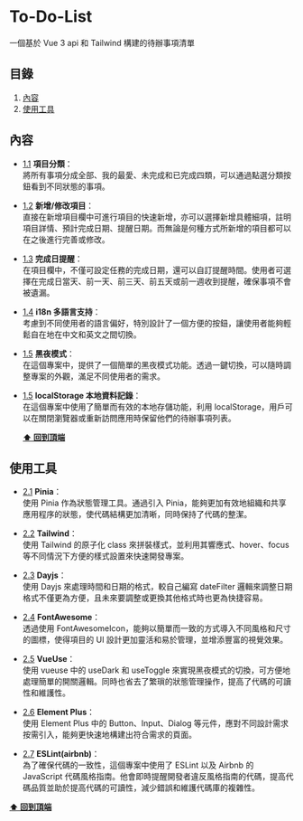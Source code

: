 # To-Do-List

一個基於 Vue 3 api 和 Tailwind 構建的待辦事項清單

<a name="table-of-contents"></a>

## 目錄

1. [內容](#content)
1. [使用工具](#resources)

<a name="content"></a>

## 內容

-   [1.1](#1.1) <a name='1.1'></a> **項目分類**：<br>
    將所有事項分成全部、我的最愛、未完成和已完成四類，可以通過點選分類按鈕看到不同狀態的事項。

-   [1.2](#1.2) <a name='1.2'></a> **新增/修改項目**：<br>
    直接在新增項目欄中可進行項目的快速新增，亦可以選擇新增具體細項，註明項目詳情、預計完成日期、提醒日期。而無論是何種方式所新增的項目都可以在之後進行完善或修改。

-   [1.3](#1.3) <a name='1.3'></a> **完成日提醒**：<br>
    在項目欄中，不僅可設定任務的完成日期，還可以自訂提醒時間。使用者可選擇在完成日當天、前一天、前三天、前五天或前一週收到提醒，確保事項不會被遺漏。

-   [1.4](#1.4) <a name='1.4'></a> **i18n 多語言支持**：<br>
    考慮到不同使用者的語言偏好，特別設計了一個方便的按鈕，讓使用者能夠輕鬆自在地在中文和英文之間切換。

-   [1.5](#1.5) <a name='1.5'></a> **黑夜模式**：<br>
    在這個專案中，提供了一個簡單的黑夜模式功能。透過一鍵切換，可以隨時調整專案的外觀，滿足不同使用者的需求。

-   [1.5](#1.6) <a name='1.6'></a> **localStorage 本地資料記錄**：<br>
    在這個專案中使用了簡單而有效的本地存儲功能，利用 localStorage，用戶可以在關閉瀏覽器或重新訪問應用時保留他們的待辦事項列表。

    **[⬆ 回到頂端](#table-of-contents)**

<a name="resources"></a>

## 使用工具

-   [2.1](#2.1) <a name='2.1'></a> **Pinia**：<br>
    使用 Pinia 作為狀態管理工具。通過引入 Pinia，能夠更加有效地組織和共享應用程序的狀態，使代碼結構更加清晰，同時保持了代碼的整潔。

-   [2.2](#2.2) <a name='2.2'></a> **Tailwind**：<br>
    使用 Tailwind 的原子化 class 來拼裝樣式，並利用其響應式、hover、focus 等不同情況下方便的樣式設置來快速開發專案。

-   [2.3](#2.3) <a name='2.3'></a> **Dayjs**：<br>
    使用 Dayjs 來處理時間和日期的格式，較自己編寫 dateFilter 邏輯來調整日期格式不僅更為方便，且未來要調整或更換其他格式時也更為快捷容易。

-   [2.4](#2.4) <a name='2.4'></a> **FontAwesome**：<br>
    透過使用 FontAwesomeIcon，能夠以簡單而一致的方式導入不同風格和尺寸的圖標，使得項目的 UI 設計更加靈活和易於管理，並增添豐富的視覺效果。

-   [2.5](#2.5) <a name='2.5'></a> **VueUse**：<br>
    使用 vueuse 中的 useDark 和 useToggle 來實現黑夜模式的切換，可方便地處理簡單的開關邏輯。同時也省去了繁瑣的狀態管理操作，提高了代碼的可讀性和維護性。

-   [2.6](#2.6) <a name='2.6'></a> **Element Plus**：<br>
    使用 Element Plus 中的 Button、Input、Dialog 等元件，應對不同設計需求按需引入，能夠更快速地構建出符合需求的頁面。

-   [2.7](#2.7) <a name='2.7'></a> **ESLint(airbnb)**：<br>
    為了確保代碼的一致性，這個專案中使用了 ESLint 以及 Airbnb 的 JavaScript 代碼風格指南。他會即時提醒開發者違反風格指南的代碼，提高代碼品質並助於提高代碼的可讀性，減少錯誤和維護代碼庫的複雜性。

**[⬆ 回到頂端](#table-of-contents)**
